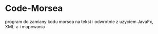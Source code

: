 # Code-Morsea
program do zamiany kodu morsea na tekst i odwrotnie z użyciem JavaFx, XML-a i mapowania
